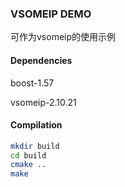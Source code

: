 ### VSOMEIP DEMO

可作为vsomeip的使用示例

#### Dependencies

boost-1.57

vsomeip-2.10.21

#### Compilation

```bash
mkdir build
cd build
cmake ..
make
```

